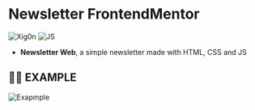 # Newsletter FrontendMentor
![Xig0n](https://img.shields.io/badge/Powered%20by-Xig0n-D04848?style=for-the-badge&logo=cyberdefenders&logoColor=D04848) ![JS](https://img.shields.io/badge/Javascript-596FB7?style=for-the-badge&logo=javascript&logoColor=FDE767)
- **Newsletter Web**, a simple newsletter made with HTML, CSS and JS

## 🧑‍💻 EXAMPLE
![Exapmple](https://i.ibb.co/CnHjxG2/Newsletter.gif)